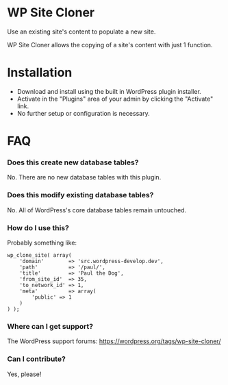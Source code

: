 # WP Site Cloner

Use an existing site's content to populate a new site.

WP Site Cloner allows the copying of a site's content with just 1 function.

# Installation

* Download and install using the built in WordPress plugin installer.
* Activate in the "Plugins" area of your admin by clicking the "Activate" link.
* No further setup or configuration is necessary.

# FAQ

### Does this create new database tables?

No. There are no new database tables with this plugin.

### Does this modify existing database tables?

No. All of WordPress's core database tables remain untouched.

### How do I use this?

Probably something like:

```
wp_clone_site( array(
	'domain'        => 'src.wordpress-develop.dev',
	'path'          => '/paul/',
	'title'         => 'Paul the Dog',
	'from_site_id'  => 35,
	'to_network_id' => 1,
	'meta'          => array(
		'public' => 1
	)
) );
```

### Where can I get support?

The WordPress support forums: https://wordpress.org/tags/wp-site-cloner/

### Can I contribute?

Yes, please!
